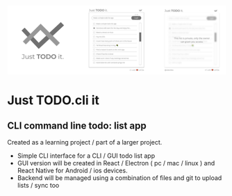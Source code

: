 ![Just TODO it CLI](gitBanner.png)

# Just TODO.cli it
## CLI command line todo: list app

Created as a learning project / part of a larger project.
- Simple CLI interface for a CLI / GUI todo list app
- GUI version will be created in React / Electron ( pc / mac / linux ) and React Native for Android / ios devices.
- Backend will be managed using a combination of files and git to upload lists / sync too